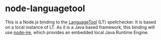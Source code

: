 # node-languagetool
This is a Node.js binding to the [LanguageTool](https://languagetool.org/) (LT)
spellchecker. It is based on a local instance of LT.
As it is a Java based framework, this binding will use
[node-jre](https://github.com/schreiben/node-jre/), which provides an embedded
local Java Runtime Engine.
